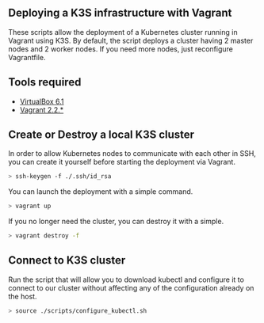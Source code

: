 ## Deploying a K3S infrastructure with Vagrant

These scripts allow the deployment of a Kubernetes cluster running in Vagrant using K3S.
By default, the script deploys a cluster having 2 master nodes and 2 worker nodes. If you need more nodes, just reconfigure Vagrantfile.

## Tools required

* [VirtualBox 6.1](https://www.virtualbox.org/wiki/Downloads)
* [Vagrant	2.2.*](https://www.vagrantup.com/downloads.html)


## Create or Destroy a local K3S cluster 

In order to allow Kubernetes nodes to communicate with each other in SSH, you can create it yourself before starting the deployment via Vagrant.
```bash
> ssh-keygen -f ./.ssh/id_rsa
```

You can launch the deployment with a simple command.
```bash
> vagrant up
```

If you no longer need the cluster, you can destroy it with a simple.
```bash
> vagrant destroy -f
```

## Connect to K3S cluster
Run the script that will allow you to download kubectl and configure it to connect to our cluster without affecting any of the configuration already on the host.
```bash
> source ./scripts/configure_kubectl.sh
```
